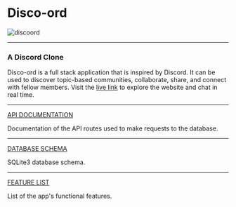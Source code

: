 
# Disco-ord
![discoord](https://user-images.githubusercontent.com/106204127/202995432-45758ca6-156e-4b8d-b72e-7f4d78f79d2c.jpg)

***
### A Discord Clone

Disco-ord is a full stack application that is inspired by Discord. It can be used to discover topic-based communities, collaborate, share, and connect with fellow members. Visit the [live link](https://disco-ord.onrender.com/) to explore the website and chat in real time.

***

[API DOCUMENTATION](https://github.com/B1G-M0N3Y/Disco-Discord/wiki/API-Docs)

Documentation of the API routes used to make requests to the database.

***
[DATABASE SCHEMA](https://github.com/B1G-M0N3Y/Disco-Discord/wiki/DB-Diagram)

SQLite3 database schema.

***
[FEATURE LIST](https://github.com/B1G-M0N3Y/Disco-Discord/wiki/Features)

List of the app's functional features. 



